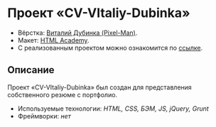 # Проект «CV-VItaliy-Dubinka»

* Вёрстка: [Виталий Дубинка (Pixel-Man)](https://github.com/Pixel-Man).
* Макет: [HTML Academy](https://htmlacademy.ru).
* С реализованным проектом можно ознакомится по [ссылке](https://pixel-man.github.io/CV-VItaliy-Dubinka/).

## Описание
Проект «CV-VItaliy-Dubinka» был создан для представления собственного резюме с портфолио.

* Используемые технологии: _HTML, CSS, БЭМ, JS, jQuery, Grunt_
* Фреймворки: _нет_
